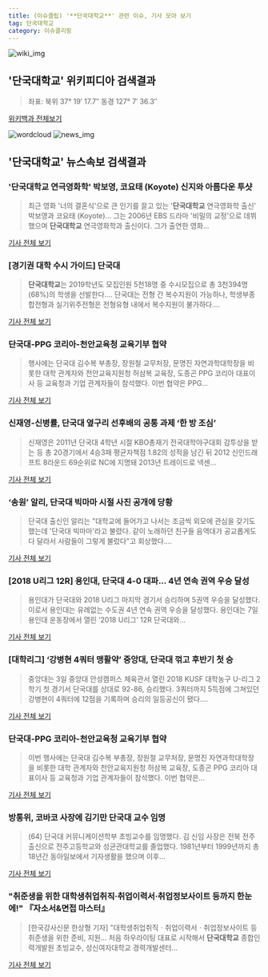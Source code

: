```yaml
---
title: (이슈클립) '**단국대학교**' 관련 이슈, 기사 모아 보기
tag: 단국대학교
category: 이슈클리핑
---
```

![wiki_img](https://user-images.githubusercontent.com/42597476/44503234-41136a80-a6d0-11e8-9071-6fc6418eafe4.png)
## **'**단국대학교**'** 위키피디아 검색결과
>좌표: 북위 37° 19′ 17.7″ 동경 127° 7′ 36.3″

<a href="https://ko.wikipedia.org/wiki/단국대학교" target="_blank">위키백과 전체보기</a>

![wordcloud](https://s3.ap-northeast-2.amazonaws.com/lyrics101-wordcloud/2018-09-10-1536508620.png)
![news_img](https://user-images.githubusercontent.com/42597476/44507050-1206f400-a6e4-11e8-8d98-7ffbfebb353f.png)
## **'**단국대학교**'** 뉴스속보 검색결과
### '**단국대학교** 연극영화학' 박보영, 코요태 (Koyote) 신지와 아름다운 투샷

>최근 영화 '너의 결혼식'으로 큰 인기를 끌고 있는 '**단국대학교** 연극영화학 출신' 박보영과 코요태 (Koyote)... 그는 2006년 EBS 드라마 '비밀의 교정'으로 데뷔했으며 **단국대학교** 연극영화학과 출신이다. 그가 출연한 영화...

<a href="http://www.topstarnews.net/news/articleView.html?idxno=478654" target="_blank">기사 전체 보기</a>

### [경기권 대학 수시 가이드] 단국대

>**단국대학교**는 2019학년도 모집인원 5천18명 중 수시모집으로 총 3천394명(68%)의 학생을 선발한다.... 단국대는 전형 간 복수지원이 가능하나, 학생부종합전형과 실기위주전형은 전형유형 내에서 복수지원이 불가하다....

<a href="http://www.joongboo.com/news/articleView.html?idxno=1285434" target="_blank">기사 전체 보기</a>

### 단국대-PPG 코리아-천안교육청 교육기부 협약

>행사에는 단국대 김수복 부총장, 장원철 교무처장, 문명진 자연과학대학장을 비롯한 대학 관계자와 천안교육지원청 허삼복 교육장, 도종곤 PPG 코리아 대표이사 등 교육청과 기업 관계자들이 참석했다. 이번 협약은 PPG...

<a href="http://www.jbnews.com/news/articleView.html?idxno=1217285" target="_blank">기사 전체 보기</a>

### 신재영-신병률, 단국대 옆구리 선후배의 공통 과제 ‘한 방 조심’

>신재영은 2011년 단국대 4학년 시절 KBO총재기 전국대학야구대회 감투상을 받는 등 총 20경기에서 4승3패 평균자책점 1.82의 성적을 남긴 뒤 2012 신인드래프트 8라운드 69순위로 NC에 지명돼 2013년 트레이드로 넥센...

<a href="http://sports.hankooki.com/lpage/baseball/201809/sp2018090815532757360.htm" target="_blank">기사 전체 보기</a>

### ‘송원’ 알리, 단국대 빅마마 시절 사진 공개에 당황

>단국대 출신인 알리는 "대학교에 들어가고 나서는 조금씩 외모에 관심을 갖기도 했는데 '단국대 빅마마'라고 불렸다. 같이 노래하던 친구들 음역대가 공교롭게도 다 달라서 사람들이 그렇게 불렀다"고 회상했다....

<a href="http://www.newsen.com/news_view.php?uid=201809072116078010" target="_blank">기사 전체 보기</a>

### [2018 U리그 12R] 용인대, 단국대 4-0 대파... 4년 연속 권역 우승 달성

>용인대가 단국대와 2018 U리그 마지막 경기서 승리하며 5권역 우승을 달성했다. 이로서 용인대는 유례없는 수도권 4년 연속 권역 우승을 달성했다. 용인대는 7일 용인대 운동장에서 열린 ‘2018 U리그’ 12R 단국대와...

<a href="http://sports.news.naver.com/general/news/read.nhn?oid=605&aid=0000000027" target="_blank">기사 전체 보기</a>

### [대학리그] ‘강병현 4쿼터 맹활약’ 중앙대, 단국대 꺾고 후반기 첫 승

>중앙대는 3일 중앙대 안성캠퍼스 체육관서 열린 2018 KUSF 대학농구 U-리그 2학기 첫 경기서 단국대를 상대로 92-86, 승리했다. 3쿼터까지 5득점에 그쳐있던 강병현이 4쿼터에 12점을 기록하며 승리의 일등공신이 됐다....

<a href="http://sports.news.naver.com/basketball/news/read.nhn?oid=065&aid=0000165210" target="_blank">기사 전체 보기</a>

### 단국대-PPG 코리아-천안교육청 교육기부 협약

>이번 행사에는 단국대 김수복 부총장, 장원철 교무처장, 문명진 자연과학대학장을 비롯한 대학 관계자와 천안교육지원청 허삼복 교육장, 도종곤 PPG 코리아 대표이사 등 교육청과 기업 관계자들이 참석했다. 이번 협약은...

<a href="http://www.newscj.com/news/articleView.html?idxno=553270" target="_blank">기사 전체 보기</a>

### 방통위, 코바코 사장에 김기만 단국대 교수 임명

>(64) 단국대 커뮤니케이션학부 초빙교수를 임명했다. 김 신임 사장은 전북 전주 출신으로 전주고등학교와 성균관대학교를 졸업했다. 1981년부터 1999년까지 총 18년간 동아일보에서 기자생활을 했으며 이후...

<a href="http://news1.kr/articles/?3417288" target="_blank">기사 전체 보기</a>

### "취준생을 위한 대학생취업취직·취업이력서·취업정보사이트 등까지 한눈에!" 『자소서&면접 마스터』

>[한국강사신문 한상형 기자] "대학생취업취직ㆍ취업이력서ㆍ취업정보사이트 등 취준생을 위한 준비, 지원... 처음 하우라이팅 대표로 시작해서 **단국대학교** 종합인력개발원 초빙교수, 성신여자대학교 경력개발센터...

<a href="http://www.lecturernews.com/news/articleView.html?idxno=6828" target="_blank">기사 전체 보기</a>


